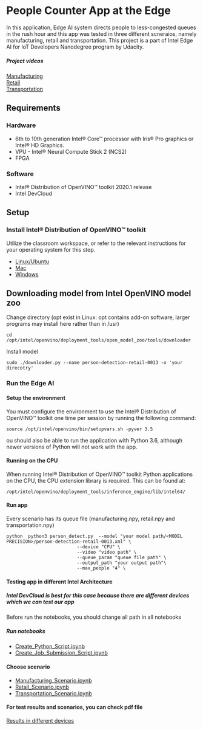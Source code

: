 
# People Counter App at the Edge

In this application, Edge AI system directs people to less-congested queues in the rush hour and this app was tested in three different scneraios, namely manufacturing, retail and transportation. This project is a part of Intel Edge AI for IoT Developers Nanodegree program by Udacity. 
##### Project videos
[Manufacturing](https://drive.google.com/file/d/13lTu6l9dZ2IKq4dST-1DygDmI0t_kIBB/view?usp=sharing) <br/>
[Retail](https://drive.google.com/file/d/1_4knzl-YP7zH0YMof4WpOGoGdzdEFCQW/view?usp=sharing) <br/>
[Transportation](https://drive.google.com/file/d/1IcfxAbDiFEWf_2YiEOl_w3xL0xzFzOm_/view?usp=sharing) <br/>
## Requirements

### Hardware 
* 6th to 10th generation Intel® Core™ processor with Iris® Pro graphics or Intel® HD Graphics.
* VPU - Intel® Neural Compute Stick 2 (NCS2)  
* FPGA

### Software

-   Intel® Distribution of OpenVINO™ toolkit 2020.1 release 
-   Intel DevCloud

## Setup

### Install Intel® Distribution of OpenVINO™ toolkit

Utilize the classroom workspace, or refer to the relevant instructions for your operating system for this step.

- [Linux/Ubuntu](./linux-setup.md)
- [Mac](./mac-setup.md)
- [Windows](./windows-setup.md)

 ## Downloading model from Intel OpenVINO model zoo
 Change directory (opt exist in Linux: opt contains add-on software, larger programs may install here rather than in /usr)
 ```
 cd /opt/intel/openvino/deployment_tools/open_model_zoo/tools/downloader
 ```
 Install model
 ```
 sudo ./downloader.py --name person-detection-retail-0013 -o 'your direcotry'
 ```

###  Run the Edge AI 

#### Setup the environment

You must configure the environment to use the Intel® Distribution of OpenVINO™ toolkit one time per session by running the following command:

```
source /opt/intel/openvino/bin/setupvars.sh -pyver 3.5
```
ou should also be able to run the application with Python 3.6, although newer versions of Python will not work with the app.

#### Running on the CPU

When running Intel® Distribution of OpenVINO™ toolkit Python applications on the CPU, the CPU extension library is required. This can be found at:

```
/opt/intel/openvino/deployment_tools/inference_engine/lib/intel64/
```
#### Run app
Every scenario has its queue file (manufacturing.npy, retail.npy and transportation.npy)
```
python  python3 person_detect.py  --model "your model path/<MODEL PRECISION>/person-detection-retail-0013.xml" \
                          --device "CPU" \
                          --video "video path" \
                          --queue_param "queue file path" \
                          --output_path "your output path"\
                          --max_people "4" \
```
#### Testing app in different Intel Architecture
##### Intel DevCloud is best for this case because there are different devices which we can test our app
Before run the notebooks, you should change all path in all notebooks 
##### Run notebooks
- [Create_Python_Script.ipynb](./Create_Python_Script.ipynb)
- [Create_Job_Submission_Script.ipynb](./Create_Job_Submission_Script.ipynb)
#### Choose scenario
- [Manufacturing_Scenario.ipynb](./Manufacturing_Scenario.ipynb)
- [Retail_Scenario.ipynb](./Retail_Scenario.ipynb)
- [Transportation_Scenario.ipynb](./Transportation_Scenario.ipynb)
#### For test results and scenarios, you can check pdf file
[Results in different devices](./choose-the-right-hardware-proposal-template)

